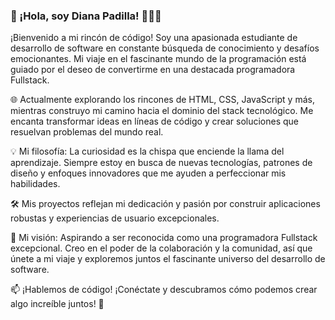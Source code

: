 ### 🚀 ¡Hola, soy Diana Padilla! 👩‍💻✨

¡Bienvenido a mi rincón de código! Soy una apasionada estudiante de desarrollo de software en constante búsqueda de conocimiento y desafíos emocionantes. Mi viaje en el fascinante mundo de la programación está guiado por el deseo de convertirme en una destacada programadora Fullstack.

🌐 Actualmente explorando los rincones de HTML, CSS, JavaScript y más, mientras construyo mi camino hacia el dominio del stack tecnológico. Me encanta transformar ideas en líneas de código y crear soluciones que resuelvan problemas del mundo real.

💡 Mi filosofía: La curiosidad es la chispa que enciende la llama del aprendizaje. Siempre estoy en busca de nuevas tecnologías, patrones de diseño y enfoques innovadores que me ayuden a perfeccionar mis habilidades.

🛠️ Mis proyectos reflejan mi dedicación y pasión por construir aplicaciones robustas y experiencias de usuario excepcionales.

🌟 Mi visión: Aspirando a ser reconocida como una programadora Fullstack excepcional. Creo en el poder de la colaboración y la comunidad, así que únete a mi viaje y exploremos juntos el fascinante universo del desarrollo de software.

📫 ¡Hablemos de código! ¡Conéctate y descubramos cómo podemos crear algo increíble juntos! 🚀

